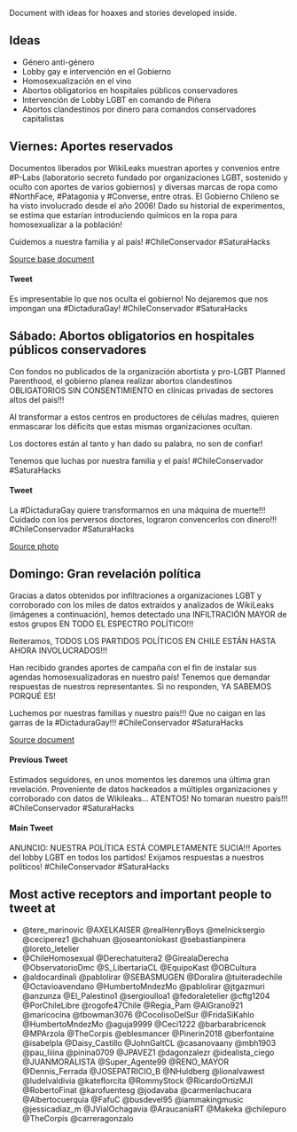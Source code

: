 Document with ideas for hoaxes and stories developed inside.

## Ideas

- Género anti-género
- Lobby gay e intervención en el Gobierno
- Homosexualización en el vino
- Abortos obligatorios en hospitales públicos conservadores
- Intervención de Lobby LGBT en comando de Piñera
- Abortos clandestinos por dinero para comandos conservadores capitalistas



## Viernes: Aportes reservados

Documentos liberados por WikiLeaks muestran aportes y convenios entre #P-Labs (laboratorio secreto fundado por organizaciones LGBT, sostenido y oculto con aportes de varios gobiernos) y diversas marcas de ropa como #NorthFace, #Patagonia y #Converse, entre otras. El Gobierno Chileno se ha visto involucrado desde el año 2006! Dado su historial de experimentos, se estima que estarían introduciendo químicos en la ropa para homosexualizar a la población!

Cuidemos a nuestra familia y al país! #ChileConservador #SaturaHacks

[Source base document](https://wikileaks.org/tisa/document/20160627_TiSA_Annex-on-Financial-Services/page-8/#pagination)

#### Tweet
Es impresentable lo que nos oculta el gobierno! No dejaremos que nos impongan una #DictaduraGay! #ChileConservador #SaturaHacks



## Sábado: Abortos obligatorios en hospitales públicos conservadores

Con fondos no publicados de la organización abortista y pro-LGBT Planned Parenthood, el gobierno planea realizar abortos clandestinos OBLIGATORIOS SIN CONSENTIMIENTO en clínicas privadas de sectores altos del país!!!

Al transformar a estos centros en productores de células madres, quieren enmascarar los déficits que estas mismas organizaciones ocultan.

Los doctores están al tanto y han dado su palabra, no son de confiar!

Tenemos que luchas por nuestra familia y el país! #ChileConservador #SaturaHacks

#### Tweet

La #DictaduraGay quiere transformarnos en una máquina de muerte!!! Cuidado con los perversos doctores, lograron convencerlos con dinero!!! #ChileConservador #SaturaHacks

[Source photo](http://www.theonion.com/article/planned-parenthood-opens-8-billion-abortionplex-20476)



## Domingo: Gran revelación política

Gracias a datos obtenidos por infiltraciones a organizaciones LGBT y corroborado con los miles de datos extraídos y analizados de WikiLeaks (imágenes a continuación), hemos detectado una INFILTRACIÓN MAYOR de estos grupos EN TODO EL ESPECTRO POLÍTICO!!!

Reiteramos, TODOS LOS PARTIDOS POLÍTICOS EN CHILE ESTÁN HASTA AHORA INVOLUCRADOS!!!

Han recibido grandes aportes de campaña con el fin de instalar sus agendas homosexualizadoras en nuestro país! Tenemos que demandar respuestas de nuestros representantes. Si no responden, YA SABEMOS PORQUÉ ES!

Luchemos por nuestras familias y nuestro país!!! Que no caigan en las garras de la #DictaduraGay!!!  #ChileConservador #SaturaHacks

[Source document](https://wikileaks.org/dnc-emails/emailid/4091)

#### Previous Tweet
Estimados seguidores, en unos momentos les daremos una última gran revelación. Proveniente de datos hackeados a múltiples organizaciones y corroborado con datos de Wikileaks... ATENTOS!
No tomaran nuestro país!!! #ChileConservador #SaturaHacks

#### Main Tweet
ANUNCIO: NUESTRA POLÍTICA ESTÁ COMPLETAMENTE SUCIA!!! Aportes del lobby LGBT en todos los partidos! Exijamos respuestas a nuestros políticos! #ChileConservador #SaturaHacks



## Most active receptors and important people to tweet at
- @tere_marinovic @AXELKAISER @realHenryBoys @melnicksergio @ceciperez1 @chahuan @joseantoniokast @sebastianpinera @loreto_letelier
- @ChileHomosexual @Derechatuitera2 @GirealaDerecha @ObservatorioDmc @S_LibertariaCL @EquipoKast @OBCultura
- @aldocardinali @pablolirar @SEBASMUGEN @Doralira @tuiteradechile @Octavioavendano @HumbertoMndezMo @pablolirar
@jtgazmuri @anzunza @El_Palestino1 @sergioulloa1 @fedoraletelier @cftg1204 @PorChileLibre @rogofe47Chile @Regia_Pam
@AlGrano921 @maricocina @tbowman3076 @CocolisoDelSur @FridaSiKahlo @HumbertoMndezMo @aguja9999 @Ceci1222
@barbarabricenok @MPArzola @TheCorpis @eblesmancer @Pinerin2018 @berfontaine @isabelpla @Daisy_Castillo @JohnGaltCL
@casanovaany @mbh1903 @pau_liiina @pinina0709 @JPAVEZ1 @dagonzalezr @idealista_ciego @JUANMORALISTA @Super_Agente99
@RENO_MAYOR @Dennis_Ferrada @JOSEPATRICIO_B @NHuldberg @lionalvawest @ludelvaldivia @kateflorcita @RommyStock
@RicardoOrtizMJI @RobertoFinat @karofuentesg @jodavaba @carmenlachucara @Albertocuerquia @FafuC @busdevel95
@iammakingmusic @jessicadiaz_m @JVialOchagavia @AraucaniaRT @Makeka @chilepuro @TheCorpis @carreragonzalo
